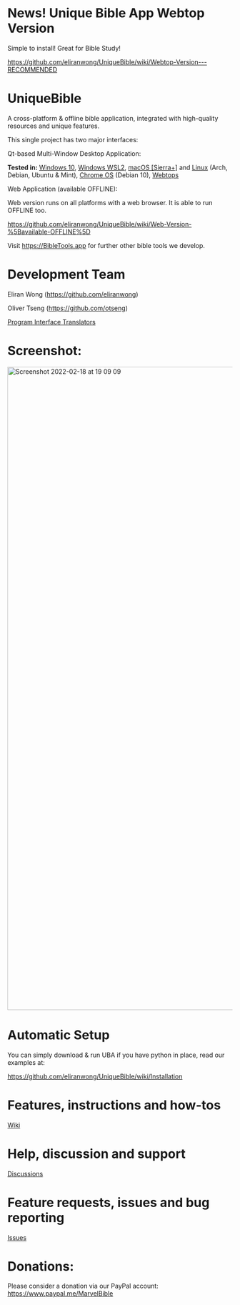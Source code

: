 # News! Unique Bible App Webtop Version

Simple to install! Great for Bible Study!

https://github.com/eliranwong/UniqueBible/wiki/Webtop-Version---RECOMMENDED

# UniqueBible
A cross-platform & offline bible application, integrated with high-quality resources and unique features.

This single project has two major interfaces:

Qt-based Multi-Window Desktop Application:

<b>Tested in:</b> <a href="https://github.com/eliranwong/UniqueBible/wiki/Install-on-Windows">Windows 10</a>, <a href="https://github.com/eliranwong/wsl2/blob/master/bible_apps/desktop.md">Windows WSL2</a>, <a href="https://github.com/eliranwong/UniqueBible/wiki/Install-on-macOS">macOS [Sierra+]</a> and <a href="https://github.com/eliranwong/UniqueBible/wiki/Install-on-Linux">Linux</a> (Arch, Debian, Ubuntu & Mint), <a href="https://github.com/eliranwong/UniqueBible/wiki/Install-on-Chrome-OS">Chrome OS</a> (Debian 10), <a href="https://github.com/eliranwong/UniqueBible/wiki/Webtop-Version---RECOMMENDED!">Webtops</a>

Web Application (available OFFLINE):

Web version runs on all platforms with a web browser.  It is able to run OFFLINE too.

https://github.com/eliranwong/UniqueBible/wiki/Web-Version-%5Bavailable-OFFLINE%5D

Visit <a href="https://BibleTools.app" target="_blank">https://BibleTools.app</a> for further other bible tools we develop.

# Development Team

Eliran Wong (https://github.com/eliranwong)

Oliver Tseng (https://github.com/otseng)

<a href="https://github.com/eliranwong/UniqueBible/wiki/Translators">Program Interface Translators</a>

# Screenshot:

<img width="1440" alt="Screenshot 2022-02-18 at 19 09 09" src="https://user-images.githubusercontent.com/25262722/154747249-adf94293-eaab-43aa-9461-04d4d688b3d1.png">

# Automatic Setup

You can simply download & run UBA if you have python in place, read our examples at:

https://github.com/eliranwong/UniqueBible/wiki/Installation

# Features, instructions and how-tos

[Wiki](https://github.com/eliranwong/UniqueBible/wiki)

# Help, discussion and support

[Discussions](https://github.com/eliranwong/UniqueBible/discussions)

# Feature requests, issues and bug reporting

[Issues](https://github.com/eliranwong/UniqueBible/issues)

# Donations:

Please consider a donation via our PayPal account:
<a href="https://www.paypal.me/MarvelBible">https://www.paypal.me/MarvelBible</a>

